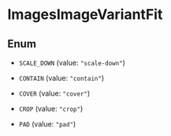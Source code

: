 

# ImagesImageVariantFit

## Enum


* `SCALE_DOWN` (value: `"scale-down"`)

* `CONTAIN` (value: `"contain"`)

* `COVER` (value: `"cover"`)

* `CROP` (value: `"crop"`)

* `PAD` (value: `"pad"`)




